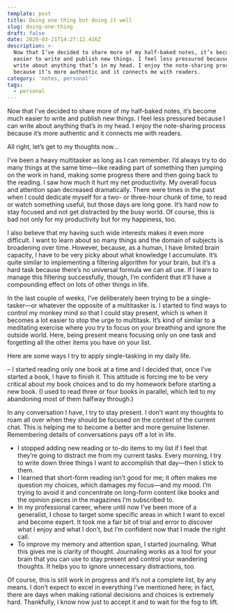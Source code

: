 ```yaml
---
template: post
title: Doing one thing but doing it well
slug: doing-one-thing
draft: false
date: 2020-03-21T14:27:12.416Z
description: >-
  Now that I’ve decided to share more of my half-baked notes, it’s become much
  easier to write and publish new things. I feel less pressured because I can
  write about anything that’s in my head. I enjoy the note-sharing process
  because it’s more authentic and it connects me with readers. 
category: 'notes, personal'
tags:
  - personal
---
```

Now that I’ve decided to share more of my half-baked notes, it’s become much easier to write and publish new things. I feel less pressured because I can write about anything that’s in my head. I enjoy the note-sharing process because it’s more authentic and it connects me with readers. 

All right, let’s get to my thoughts now…

I’ve been a heavy multitasker as long as I can remember. I’d always try to do many things at the same time—like reading part of something then jumping on the work in hand, making some progress there and then going back to the reading. I saw how much it hurt my net productivity. My overall focus and attention span decreased dramatically. There were times in the past when I could dedicate myself for a two- or three-hour chunk of time, to read or watch something useful, but those days are long gone. It’s hard now to stay focused and not get distracted by the busy world. Of course, this is bad not only for my productivity but for my happiness, too. 

I also believe that my having such wide interests makes it even more difficult. I want to learn about so many things and the domain of subjects is broadening over time. However, because, as a human, I have limited brain capacity, I have to be very picky about what knowledge I accumulate. It’s quite similar to implementing a filtering algorithm for your brain, but it’s a hard task because there’s no universal formula we can all use. If I learn to manage this filtering successfully, though, I’m confident that it’ll have a compounding effect on lots of other things in life. 

In the last couple of weeks, I’ve deliberately been trying to be a single-tasker—or whatever the opposite of a multitasker is. I started to find ways to control my monkey mind so that I could stay present, which is when it becomes a lot easier to stop the urge to multitask. It’s kind of similar to a meditating exercise where you try to focus on your breathing and ignore the outside world. Here, being present means focusing only on one task and forgetting all the other items you have on your list. 

Here are some ways I try to apply single-tasking in my daily life. 

– I started reading only one book at a time and I decided that, once I’ve started a book, I have to finish it. This attitude is forcing me to be very critical about my book choices and to do my homework before starting a new book. (I used to read three or four books in parallel, which led to my abandoning most of them halfway through.)

In any conversation I have, I try to stay present. I don’t want my thoughts to roam all over when they should be focused on the context of the current chat. This is helping me to become a better and more genuine listener. Remembering details of conversations pays off a lot in life.

* I stopped adding new reading or to-do items to my list if I feel that they’re going to distract me from my current tasks. Every morning, I try to write down three things I want to accomplish that day—then I stick to them.
* I learned that short-form reading isn’t good for me; it often makes me question my choices, which damages my focus—and my mood. I’m trying to avoid it and concentrate on long-form content like books and the opinion pieces in the magazines I’m subscribed to.
* In my professional career, where until now I’ve been more of a generalist, I chose to target some specific areas in which I want to excel and become expert. It took me a fair bit of trial and error to discover what I enjoy and what I don’t, but I’m confident now that I made the right call. 
* To improve my memory and attention span, I started journaling. What this gives me is clarity of thought. Journaling works as a tool for your brain that you can use to stay present and control your wandering thoughts. It helps you to ignore unnecessary distractions, too.

Of course, this is still work in progress and it’s not a complete list, by any means. I don’t expect to excel in everything I’ve mentioned here; in fact, there are days when making rational decisions and choices is extremely hard. Thankfully, I know now just to accept it and to wait for the fog to lift.
